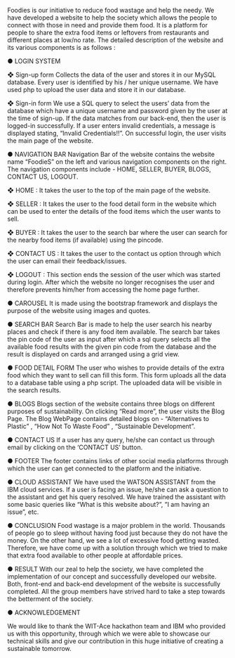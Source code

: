 Foodies is our initiative to reduce food wastage and help the needy. We have developed a website to help the society which allows the people to connect with those in need and provide them food. It is a platform for people to share the extra food items or leftovers from restaurants and different places at low/no rate.
The detailed description of the website and its various components is as follows :

●	LOGIN SYSTEM 

❖	 Sign-up form
Collects the data of the user and stores it in our MySQL database. Every user is identified by his / her unique username. We have used php to upload the user data and store it in our database.

❖	 Sign-in form
We use a SQL query to select the users’ data from the database which have a unique username and password given by the user at the time of sign-up. If the data matches from our back-end, then the user is logged-in successfully. If a user enters invalid credentials, a message is displayed stating, “Invalid Credentials!!”.
On successful login, the user visits the main page of the website.

●	NAVIGATION BAR
Navigation Bar of the website contains the website name “FoodieS” on the left and various navigation components on the right. The navigation components include - HOME, SELLER, BUYER, BLOGS, CONTACT US, LOGOUT.

❖	HOME : It takes the user to the top of the main page of the website.

❖	SELLER : It takes the user to the food detail form in the website which can be used to enter the details of the food items which the user wants to sell.

❖	BUYER : It takes the user to the search bar where the user can search for the nearby food items (if available) using the pincode.

❖	CONTACT US : It takes the user to the contact us option through which the user can email their feedback/issues.

❖	LOGOUT : This section ends the session of the user which was started during login. After which the website no longer recognises the user and therefore prevents him/her from accessing the home page further.

●	CAROUSEL
It is made using the bootstrap framework and displays the purpose of the website using images and quotes.

●	SEARCH BAR
Search Bar is made to help the user search his nearby places and check if there is any food item available. The search bar takes the pin code of the user as input after which a sql query selects all the available food results with the given pin code from the database and the result is displayed on cards and arranged using a grid view. 

●	FOOD DETAIL FORM
The user who wishes to provide details of the extra food which they want to sell can fill this form. This form uploads all the data to a database table using a php script. The uploaded data will be visible in the search results. 

●	BLOGS
Blogs section of the website contains three blogs on different purposes of sustainability. On clicking “Read more”, the user visits the Blog Page. 
The Blog WebPage contains detailed blogs on - “Alternatives to Plastic” , “How Not To Waste Food” , “Sustainable Development”. 

●	CONTACT US
If a user has any query, he/she can contact us through email by clicking on the ‘CONTACT US’ button. 

●	FOOTER
The footer contains links of other social media platforms through which the user can get connected to the platform and the initiative.  

●	CLOUD ASSISTANT
We have used the WATSON ASSISTANT from the IBM cloud services. If a user is facing an issue, he/she can ask a question to the assistant and get his query resolved. We have trained the assistant with some basic queries like “What is this website about?”, ”I am having an issue”, etc.

●	CONCLUSION
Food wastage is a major problem in the world. Thousands of people go to sleep without having food just because they do not have the money. On the other hand, we see a lot of excessive food getting wasted. Therefore, we have come up with a solution through which we tried to make that extra food available to other people at affordable prices.

●	RESULT
With our zeal to help the society, we have completed the implementation of our concept and successfully developed our website. Both, front-end and back-end development of the website is successfully completed. All the group members have strived hard to take a step towards the betterment of the society.

●	ACKNOWLEDGEMENT

We would like to thank the WIT-Ace hackathon team and IBM who provided us with this opportunity, through which we were able to showcase our technical skills and give our contribution in this huge initiative of creating a sustainable tomorrow.
